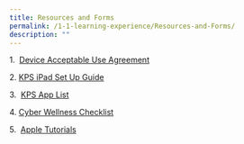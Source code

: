 ```yaml
---
title: Resources and Forms
permalink: /1-1-learning-experience/Resources-and-Forms/
description: ""
---
```

  
1.  [Device Acceptable Use Agreement](https://kranjipri-moe-edu-sg-admin.cwp.sg/qql/slot/u1370/KPS%20ICT%20Policy_Device%20Acceptable%20Use%20Agreement.pdf)  
  
2. [KPS iPad Set Up Guide](https://kranjipri-moe-edu-sg-admin.cwp.sg/qql/slot/u1370/KPS%20P4%201-1%20iPad%20Set%20Up%20Guide_Final.pdf)  
  
3.  [KPS App List](https://kranjipri-moe-edu-sg-admin.cwp.sg/qql/slot/u1370/KPS%20App%20List.pdf)  
  
4. [Cyber Wellness Checklist](https://kranjipri-moe-edu-sg-admin.cwp.sg/qql/slot/u1370/KPS%20Cyber%20Wellness%20Checklist.pdf)  
  
5.  [Apple Tutorials](https://www.apple.com/sg/education/k12/learning-from-home/)